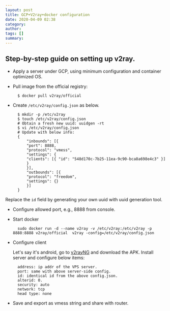 ```yaml
---
layout: post
title: GCP+V2ray+docker configuration 
date: 2020-04-09 02:38
category: 
author: 
tags: []
summary: 
---
```


## Step-by-step guide on setting up v2ray.

- Apply a server under GCP, using minimum configuration and container optimized OS. 
- Pull image from the official registry:    

        $ docker pull v2ray/official

- Create `/etc/v2ray/config.json` as below.

        $ mkdir -p /etc/v2ray
        $ touch /etc/v2ray/config.json
        # Obtain a fresh new uuid: uuidgen -rt
        $ vi /etc/v2ray/config.json
        # Update with below info:
        {
            "inbounds": [{
            "port": 8888,
            "protocol": "vmess",
            "settings": {
            "clients": [{ "id": "548d170c-7b25-11ea-9c90-bca8a698e4c3" }]
            }
            }],
            "outbounds": [{
            "protocol": "freedom",
            "settings": {}
            }]
        }

Replace the `id` field by generating your own uuid with uuid generation tool.

- Configure allowed port, e.g., 8888 from console. 

- Start docker
  
        sudo docker run -d --name v2ray -v /etc/v2ray:/etc/v2ray -p 8888:8888 v2ray/official  v2ray -config=/etc/v2ray/config.json

- Configure client
  
  Let's say it's android, go to [v2rayNG][V2rayNG] and download the APK.
  Install server and configure below items:

        address: ip addr of the VPS server.
        port: same with above server-side config.
        id: identical id from the above config.json.
        alterid: 0.
        security: auto
        network: tcp
        head type: none
  
  [v2rayNG]: https://github.com/2dust/v2rayNG/releases

- Save and export as vmess string and share with router.
